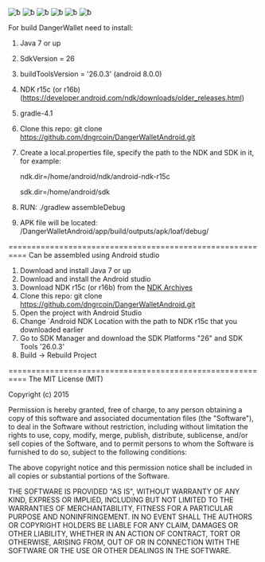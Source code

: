 ![ƀ](/images/screen.jpg)  ![ƀ](/images/screen2.jpg)  ![ƀ](/images/screen3.jpg) 
![ƀ](/images/screen4.jpg)  ![ƀ](/images/screen5.jpg) ![ƀ](/images/screen6.jpg)


For build DangerWallet need to install:
 
1. Java 7 or up
2. SdkVersion = 26
3. buildToolsVersion = '26.0.3' (android 8.0.0)
4. NDK r15c (or r16b) (https://developer.android.com/ndk/downloads/older_releases.html)
5. gradle-4.1
6. Clone this repo:
   git clone https://github.com/dngrcoin/DangerWalletAndroid.git
7. Create a local.properties file, specify the path to the NDK and SDK in it, for example:

   ndk.dir=/home/android/ndk/android-ndk-r15c

   sdk.dir=/home/android/sdk

8. RUN:
  ./gradlew assembleDebug
9. APK file will be located: /DangerWalletAndroid/app/build/outputs/apk/loaf/debug/

==========================================================
Can be assembled using Android studio

1. Download and install Java 7 or up
2. Download and install the Android studio
3. Download NDK r15c (or r16b) from the [NDK Archives](https://developer.android.com/ndk/downloads/older_releases.html)
4. Clone this repo:
   git clone https://github.com/dngrcoin/DangerWalletAndroid.git
5. Open the project with Android Studio
6. Change `Android NDK Location with the path to NDK r15c that you downloaded earlier
7. Go to SDK Manager and download the SDK Platforms "26" and SDK Tools '26.0.3'
9. Build -> Rebuild Project

==========================================================
The MIT License (MIT)

Copyright (c) 2015 

Permission is hereby granted, free of charge, to any person obtaining a copy
of this software and associated documentation files (the "Software"), to deal
in the Software without restriction, including without limitation the rights
to use, copy, modify, merge, publish, distribute, sublicense, and/or sell
copies of the Software, and to permit persons to whom the Software is
furnished to do so, subject to the following conditions:

The above copyright notice and this permission notice shall be included in all
copies or substantial portions of the Software.

THE SOFTWARE IS PROVIDED "AS IS", WITHOUT WARRANTY OF ANY KIND, EXPRESS OR
IMPLIED, INCLUDING BUT NOT LIMITED TO THE WARRANTIES OF MERCHANTABILITY,
FITNESS FOR A PARTICULAR PURPOSE AND NONINFRINGEMENT. IN NO EVENT SHALL THE
AUTHORS OR COPYRIGHT HOLDERS BE LIABLE FOR ANY CLAIM, DAMAGES OR OTHER
LIABILITY, WHETHER IN AN ACTION OF CONTRACT, TORT OR OTHERWISE, ARISING FROM,
OUT OF OR IN CONNECTION WITH THE SOFTWARE OR THE USE OR OTHER DEALINGS IN THE
SOFTWARE.



